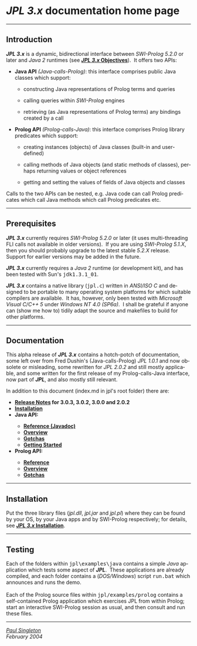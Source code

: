 <html>
<head>
  <meta http-equiv="CONTENT-TYPE"
 content="text/html; charset=windows-1252">
  
  <meta name="GENERATOR" content="StarOffice 7  (Win32)">
  <meta name="AUTHOR" content="Paul Singleton">
  <meta name="CREATED" content="20040216;23081326">
  <meta name="CHANGEDBY" content="Paul Singleton">
  <meta name="CHANGED" content="20040216;23141923">
</head>
<body lang="en-US" dir="ltr">
<h1><span style="font-style: italic;">JPL 3.x</span> documentation home
page</h1>
<hr>
<h2>Introduction</h2>
<p><b style="font-style: italic;">JPL 3.x</b> is a dynamic,
bidirectional interface
between&nbsp;<i>SWI-Prolog 5.2.0</i> or later and&nbsp;<i>Java 2</i>
runtimes (see <a href="docs/objectives.md"><span
 style="font-weight: bold;"><span style="font-style: italic;">JPL 3.x</span>
Objectives</span></a>).&nbsp; It offers two APIs: </p>
<ul>
  <li>
    <p style="margin-bottom: 0cm;"><span style="font-weight: bold;">Java
API</span><i> (Java-calls-Prolog)</i>: this
interface comprises public Java classes which support: </p>
    <ul>
      <li>
        <p style="margin-bottom: 0cm;">constructing Java
representations of Prolog terms and queries </p>
      </li>
      <li>
        <p style="margin-bottom: 0cm;">calling queries within&nbsp;<i>SWI-Prolog</i>
engines </p>
      </li>
      <li>
        <p>retrieving (as Java representations of Prolog terms) any
bindings created by a call </p>
      </li>
    </ul>
  </li>
</ul>
<ul>
  <li>
    <p style="margin-bottom: 0cm;"><span style="font-weight: bold;">Prolog
API</span><i> (Prolog-calls-Java)</i>: this
interface comprises Prolog library predicates which support: </p>
    <ul>
      <li>
        <p style="margin-bottom: 0cm;">creating instances (objects) of
Java classes (built-in and user-defined) </p>
      </li>
      <li>
        <p style="margin-bottom: 0cm;">calling methods of Java objects
(and static methods of classes), perhaps returning values or object
references </p>
      </li>
      <li>
        <p>getting and setting the values of fields of Java objects and
classes </p>
      </li>
    </ul>
  </li>
</ul>
<p style="margin-bottom: 0cm;">Calls to the two APIs can be nested,
e.g. Java code can call Prolog predicates which call Java methods
which call Prolog predicates etc. </p>
<hr>
<h2>Prerequisites</h2>
<p><b><i>JPL 3.x</i></b> currently requires&nbsp;<i>SWI-Prolog 5.2.0</i>
or later (it uses multi-threading FLI calls not available in older
versions).&nbsp; If you are using&nbsp;<i>SWI-Prolog 5.1.X</i>, then
you should probably upgrade to the latest stable&nbsp;<i>5.2.X</i>
release.&nbsp; Support for earlier versions may be added in the
future. </p>
<p><b><i>JPL&nbsp;3.x</i></b> currently requires a&nbsp;<i>Java 2</i>
runtime (or development kit), and has been tested with
Sun's&nbsp;<font face="monospace">jdk1.3.1_01</font>. </p>
<p><b><i>JPL&nbsp;3.x</i></b> contains a native library (<font
 face="monospace">jpl.c</font>)
written in&nbsp;<i>ANSI/ISO C</i> and designed to be portable to many
operating system platforms for which suitable compilers are
available.&nbsp; It has, however, only been tested with&nbsp;<i>Microsoft
Visual C/C++ 5</i> under&nbsp;<i>Windows NT 4.0 (SP6a)</i>.&nbsp; I
shall be grateful if anyone can (show me how to) tidily adapt the
source and makefiles to build for other platforms. </p>
<hr>
<h2>Documentation</h2>
<p>This alpha release of <b><i>JPL&nbsp;3.x</i></b> contains a
hotch-potch of documentation, some left over from Fred Dushin's
(Java-calls-Prolog)<i> JPL 1.0.1</i> and now obsolete or misleading,
some rewritten for&nbsp;<i>JPL 2.0.2</i> and still mostly applicable,
and some written for the first release of my Prolog-calls-Java
interface, now part of&nbsp;<b><i>JPL</i></b>, and also mostly still
relevant.<br>
</p>
<p>In addition to this document (index.md in jpl's root folder) there
are:<br>
</p>
<ul>
  <li><a href="docs/release_notes.md"><b>Release Notes</b></a><b>
for 3.0.3, 3.0.2, 3.0.0 and 2.0.2</b></li>
  <li><a href="docs/installation.md"><b>Installation</b></a></li>
  <li><b>Java API:<br>
    </b></li>
  <ul>
    <li><a href="docs/java_api/javadoc/index.md"><b>Reference
(Javadoc)</b></a></li>
    <li><a href="docs/java_api/high-level_interface.md"><span
 style="font-weight: bold;">Overview</span></a></li>
    <li><b><a href="docs/java_api/gotchas.md"><b>Gotchas</b></a></b></li>
    <li><b><a href="docs/java_api/getting_started.md"><b>Getting
Started</b></a></b></li>
  </ul>
  <li><b><b>Prolog API:</b></b></li>
  <ul>
    <li><a href="docs/prolog_api/api.md"><span
 style="font-weight: bold;">Reference</span></a></li>
    <li><a href="docs/prolog_api/overview/index.md"><b>Overview</b></a></li>
    <li><a href="docs/prolog_api/gotchas.md"><b>Gotchas</b></a></li>
  </ul>
</ul>
<p> </p>
<hr>
<h2>Installation</h2>
<p>Put the three library files (<var>jpl.dll</var>, <var>jpl.jar</var>
and <var>jpl.pl</var>) where they can be found by your OS, by your
Java apps and by SWI-Prolog respectively; for details, see <a
 href="docs/installation.md"><b><i>JPL
3.x</i> Installation</b></a>.</p>
<hr>
<h2>Testing</h2>
<p>Each of the folders within&nbsp;<font face="monospace">jpl\examples\java</font>
contains a simple&nbsp;<i>Java&nbsp;</i>application which tests some
aspect of&nbsp;<b><i>JPL</i></b>.&nbsp; These applications are
already compiled, and each folder contains a (<i>DOS/Windows</i>)
script&nbsp;<font face="monospace">run.bat</font> which announces and
runs the demo.<br>
&nbsp;<br>
Each of the Prolog source files within <span
 style="font-family: monospace;">jpl/examples/prolog</span> contains a
self-contained Prolog application which exercises JPL from within
Prolog; start an interactive SWI-Prolog session as usual, and then
consult and run these files.<br>
</p>
<hr>
<address><a href="mailto:paul.singleton@bcs.org.uk">Paul Singleton</a></address>
<address>February 2004</address>
</body>
</html>
